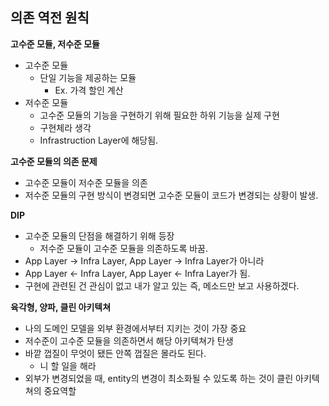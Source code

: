 ## 의존 역전 원칙

**고수준 모듈, 저수준 모듈**

- 고수준 모듈
  - 단일 기능을 제공하는 모듈
    - Ex. 가격 할인 계산
- 저수준 모듈
  - 고수준 모듈의 기능을 구현하기 위해 필요한 하위 기능을 실제 구현
  - 구현체라 생각
  - Infrastruction Layer에 해당됨.



**고수준 모듈의 의존 문제**

- 고수준 모듈이 저수준 모듈을 의존
- 저수준 모듈의 구현 방식이 변경되면 고수준 모듈이 코드가 변경되는 상황이 발생.



**DIP**

- 고수준 모듈의 단점을 해결하기 위해 등장
  - 저수준 모듈이 고수준 모듈을 의존하도록 바꿈.
- App Layer -> Infra Layer, App Layer -> Infra Layer가 아니라
- App Layer <- Infra Layer, App Layer <- Infra Layer가 됨.
- 구현에 관련된 건 관심이 없고 내가 알고 있는 즉, 메소드만 보고 사용하겠다.



**육각형, 양파, 클린 아키텍쳐**

- 나의 도메인 모델을 외부 환경에서부터 지키는 것이 가장 중요
- 저수준이 고수준 모듈을 의존하면서 해당 아키텍쳐가 탄생
- 바깥 껍질이 무엇이 됐든 안쪽 껍질은 몰라도 된다.
  - 니 할 일을 해라
- 외부가 변경되었을 때, entity의 변경이 최소화될 수 있도록 하는 것이 클린 아키텍쳐의 중요역할



